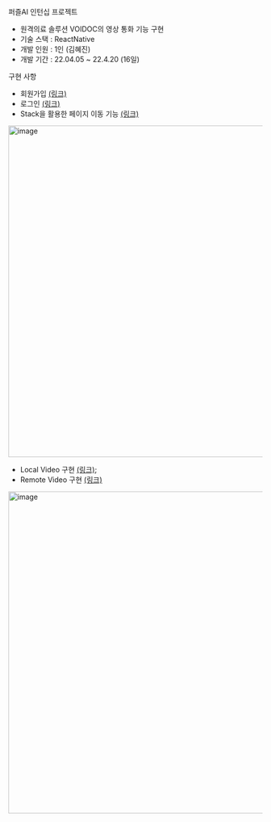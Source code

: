 퍼즐AI 인턴십 프로젝트
- 원격의료 솔루션 VOIDOC의 영상 통화 기능 구현
- 기술 스택 : ReactNative
- 개발 인원 : 1인 (김혜진)
- 개발 기간 : 22.04.05 ~ 22.4.20 (16일)

구현 사항
- 회원가입 [(링크)](https://github.com/hyejin30/WebRTC-APPLICATION-Frontend/pull/1)
- 로그인 [(링크)](https://github.com/hyejin30/WebRTC-APPLICATION-Frontend/pull/4)
- Stack을 활용한 페이지 이동 기능 [(링크)](https://github.com/hyejin30/WebRTC-APPLICATION-Frontend/pull/6)

<img width="657" alt="image" src="https://user-images.githubusercontent.com/98295004/212882461-524ff721-fb02-4ef5-a5c9-c9dbb19d574e.png">

- Local Video 구현 [(링크)](https://github.com/hyejin30/WebRTC-APPLICATION-Frontend/pull/7);
- Remote Video 구현 [(링크)](https://github.com/hyejin30/WebRTC-APPLICATION-Frontend/pull/8)

<img width="638" alt="image" src="https://user-images.githubusercontent.com/98295004/212881958-a7311611-9339-4553-bf38-e82fa4adcfc8.png">
